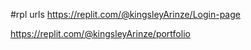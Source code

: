 #rpl urls
https://replit.com/@kingsleyArinze/Login-page


https://replit.com/@kingsleyArinze/portfolio

